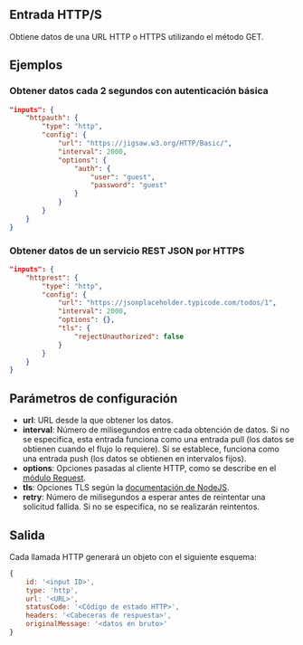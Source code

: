 ## Entrada HTTP/S

Obtiene datos de una URL HTTP o HTTPS utilizando el método GET.

## Ejemplos

### Obtener datos cada 2 segundos con autenticación básica
```json
"inputs": {
	"httpauth": {
		"type": "http",
		"config": {
			"url": "https://jigsaw.w3.org/HTTP/Basic/",
			"interval": 2000,
			"options": {
				"auth": {
					"user": "guest",
					"password": "guest"
				}
			}
		}
	}
}
```

### Obtener datos de un servicio REST JSON por HTTPS
```json
"inputs": {
	"httprest": {
		"type": "http",
		"config": {
			"url": "https://jsonplaceholder.typicode.com/todos/1",
			"interval": 2000,
			"options": {},
			"tls": {
				"rejectUnauthorized": false
			}
		}
	}
}
```

## Parámetros de configuración

* **url**: URL desde la que obtener los datos.
* **interval**: Número de milisegundos entre cada obtención de datos. Si no se especifica, esta entrada funciona como una entrada pull (los datos se obtienen cuando el flujo lo requiere). Si se establece, funciona como una entrada push (los datos se obtienen en intervalos fijos).
* **options**: Opciones pasadas al cliente HTTP, como se describe en el [módulo Request](https://www.npmjs.com/package/request#requestoptions-callback).
* **tls**: Opciones TLS según la [documentación de NodeJS](https://nodejs.org/api/tls.html#tls_tls_createsecurecontext_options).
* **retry**: Número de milisegundos a esperar antes de reintentar una solicitud fallida. Si no se especifica, no se realizarán reintentos.

## Salida

Cada llamada HTTP generará un objeto con el siguiente esquema:
```javascript
{
	id: '<input ID>',
	type: 'http',
	url: '<URL>',
	statusCode: '<Código de estado HTTP>',
	headers: '<Cabeceras de respuesta>',
	originalMessage: '<datos en bruto>'
}
```

